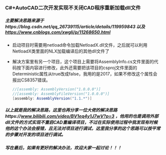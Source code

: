 ### C#+AutoCAD二次开发实现不关闭CAD程序重新加载dll文件

##### 主要解决思路来源于https://blog.csdn.net/qq_26739115/article/details/119959843 以及 https://www.cnblogs.com/xwgli/p/11268650.html

- 启动项目时需要用netload命令加载NetloadX.dll文件，之后就可以利用NetloadX类里面的NLX加载编译后的其他dll文件了

- 解决方案里有另一个项目，这个项目上需要将AssemblyInfo.cs文件里面的代码按下面内容进行修改，此外还需要把该项目的csproj文件里面的Deterministic属性从true改成false，我用的是2017，如果不修改这个属性会报出CS8357错误。

  ```c#
  //[assembly: AssemblyVersion("1.0.0.0")]
  //[assembly: AssemblyFileVersion("1.0.0.0")]
  [assembly: AssemblyVersion("1.1.*")]
  ```

##### 以上就是我的解决思路，这里也再分享一位大佬的解决思路https://www.bilibili.com/video/BV1eq4y1J7wV?p=3 ，他用的也是调用外部dll文件的方式实现不重启CAD重编译项目，不过在实际使用过程中我发现有时候他的这个办法会报错，且无法对项目进行调试，这里我分享的这个思路可以按平常的步骤对开发的项目进行调试。

##### 写在最后，如果有更好的解决办法，欢迎大家一起讨论！！！
